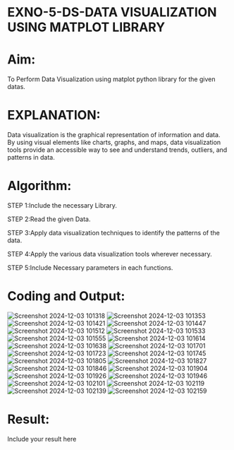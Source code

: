 # EXNO-5-DS-DATA VISUALIZATION USING MATPLOT LIBRARY

# Aim:
  To Perform Data Visualization using matplot python library for the given datas.

# EXPLANATION:
Data visualization is the graphical representation of information and data. By using visual elements like charts, graphs, and maps, data visualization tools provide an accessible way to see and understand trends, outliers, and patterns in data.

# Algorithm:
STEP 1:Include the necessary Library.

STEP 2:Read the given Data.

STEP 3:Apply data visualization techniques to identify the patterns of the data.

STEP 4:Apply the various data visualization tools wherever necessary.

STEP 5:Include Necessary parameters in each functions.

# Coding and Output:
 ![Screenshot 2024-12-03 101318](https://github.com/user-attachments/assets/908f9377-82df-4743-b2d6-29a295c89097)
 ![Screenshot 2024-12-03 101353](https://github.com/user-attachments/assets/9fb131fd-6a08-4736-8892-caf418afe37b)
 ![Screenshot 2024-12-03 101421](https://github.com/user-attachments/assets/cf879e4b-c090-4134-bba3-b018d30a8511)
 ![Screenshot 2024-12-03 101447](https://github.com/user-attachments/assets/547da70c-8d78-4558-a766-8af18387d967)
 ![Screenshot 2024-12-03 101512](https://github.com/user-attachments/assets/200c73c3-3d41-4612-ae53-1ecef34c84e5)
 ![Screenshot 2024-12-03 101533](https://github.com/user-attachments/assets/8bbc2954-28a0-4cdd-be68-eb302e068f9f)
 ![Screenshot 2024-12-03 101555](https://github.com/user-attachments/assets/82fc2fd5-b264-4266-a885-bdf3d45ff873)
 ![Screenshot 2024-12-03 101614](https://github.com/user-attachments/assets/75cde058-83a7-401b-90e2-0ff469ba9c76)
 ![Screenshot 2024-12-03 101638](https://github.com/user-attachments/assets/43435554-bfdc-49b8-ae3d-4066e4f21e2e)
 ![Screenshot 2024-12-03 101701](https://github.com/user-attachments/assets/abb95c55-e99a-4a71-b0a0-d37a08cda82c)
 ![Screenshot 2024-12-03 101723](https://github.com/user-attachments/assets/37258095-c563-4708-ae80-40ccd3040e1b)
 ![Screenshot 2024-12-03 101745](https://github.com/user-attachments/assets/35c6294f-1df5-47d3-81b8-7cfa587aa5b6)
 ![Screenshot 2024-12-03 101805](https://github.com/user-attachments/assets/f86ae12f-c568-4156-95b3-d368635b583a)
 ![Screenshot 2024-12-03 101827](https://github.com/user-attachments/assets/2c72cb5b-781d-452a-b171-961e38cc2ce7)
 ![Screenshot 2024-12-03 101846](https://github.com/user-attachments/assets/85b926a1-4bca-4aa5-8b97-a1d171e4cb6a)
 ![Screenshot 2024-12-03 101904](https://github.com/user-attachments/assets/dd7ee2a8-5c1d-4980-adcf-392c49d29c9b)
 ![Screenshot 2024-12-03 101926](https://github.com/user-attachments/assets/a88ce451-b7bd-4141-adb5-5f5f1845d918)
 ![Screenshot 2024-12-03 101946](https://github.com/user-attachments/assets/d24fdbd0-b129-4690-8df0-c5724fa4f473)
 ![Screenshot 2024-12-03 102101](https://github.com/user-attachments/assets/20814efd-88b4-453a-a10d-a632894cdb15)
 ![Screenshot 2024-12-03 102119](https://github.com/user-attachments/assets/dd7810eb-34d5-4c71-86ce-f76ed5e614f0)
 ![Screenshot 2024-12-03 102139](https://github.com/user-attachments/assets/148d4484-8a39-464e-a4ab-ee1fda2a73fc)
 ![Screenshot 2024-12-03 102159](https://github.com/user-attachments/assets/27704eaf-cffd-4c38-9b4d-e4b640cc89ca)



















 




# Result:
 Include your result here
